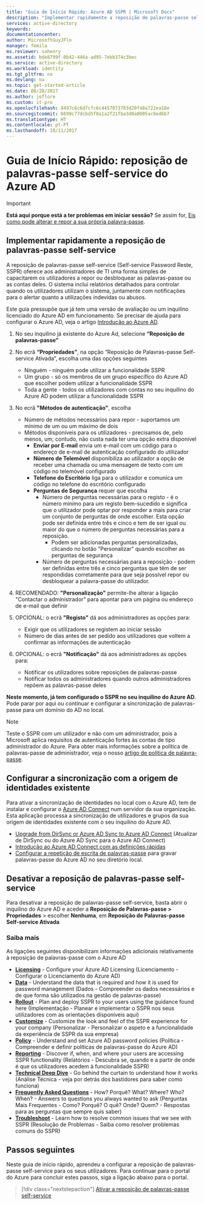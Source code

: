 ```yaml
---
title: "Guia de Início Rápido: Azure AD SSPR | Microsoft Docs"
description: "Implementar rapidamente a reposição de palavras-passe self-service do Azure AD"
services: active-directory
keywords: 
documentationcenter: 
author: MicrosoftGuyJFlo
manager: femila
ms.reviewer: sahenry
ms.assetid: bde8799f-0b42-446a-ad95-7ebb374c3bec
ms.service: active-directory
ms.workload: identity
ms.tgt_pltfrm: na
ms.devlang: na
ms.topic: get-started-article
ms.date: 08/28/2017
ms.author: joflore
ms.custom: it-pro
ms.openlocfilehash: 8497c6c6d7cfc6c4457073783d20f48a722ea18e
ms.sourcegitcommit: 6699c77dcbd5f8a1a2f21fba3d0a0005ac9ed6b7
ms.translationtype: HT
ms.contentlocale: pt-PT
ms.lasthandoff: 10/11/2017
---
```

# <a name="quickstart-azure-ad-self-service-password-reset"></a>Guia de Início Rápido: reposição de palavras-passe self-service do Azure AD

> [!IMPORTANT]
> **Está aqui porque está a ter problemas em iniciar sessão?** Se assim for, [Eis como pode alterar e repor a sua própria palavra-passe](active-directory-passwords-update-your-own-password.md).

## <a name="rapidly-deploy-self-service-password-reset"></a>Implementar rapidamente a reposição de palavras-passe self-service

A reposição de palavras-passe self-service (Self-service Password Reste, SSPR) oferece aos administradores de TI uma forma simples de capacitarem os utilizadores a repor ou desbloquear as palavras-passe ou as contas deles. O sistema inclui relatórios detalhados para controlar quando os utilizadores utilizam o sistema, juntamente com notificações para o alertar quanto a utilizações indevidas ou abusos.

Este guia pressupõe que já tem uma versão de avaliação ou um inquilino licenciado do Azure AD em funcionamento. Se precisar de ajuda para configurar o Azure AD, veja o artigo [Introdução ao Azure AD](https://azure.microsoft.com/trial/get-started-active-directory/).

1. No seu inquilino já existente do Azure Ad, selecione **“Reposição de palavras-passe”**

2. No ecrã **“Propriedades”**, na opção “Reposição de Palavras-passe Self-service Ativada”, escolha uma das opções seguintes
    * Ninguém - ninguém pode utilizar a funcionalidade SSPR
    * Um grupo - só os membros de um grupo específico do Azure AD que escolher podem utilizar a funcionalidade SSPR
    * Toda a gente - todos os utilizadores com contas no seu inquilino do Azure AD podem utilizar a funcionalidade SSPR

3. No ecrã **"Métodos de autenticação"**, escolha
    * Número de métodos necessários para repor - suportamos um mínimo de um ou um máximo de dois
    * Métodos disponíveis para os utilizadores - precisamos de, pelo menos, um; contudo, não custa nada ter uma opção extra disponível
        * **Enviar por E-mail** envia um e-mail com um código para o endereço de e-mail de autenticação configurado do utilizador
        * **Número de Telemóvel** disponibiliza ao utilizador a opção de receber uma chamada ou uma mensagem de texto com um código no telemóvel configurado
        * **Telefone do Escritório** liga para o utilizador e comunica um código no telefone do escritório configurado
        * **Perguntas de Segurança** requer que escolha
            * Número de perguntas necessárias para o registo - é o número mínimo para um registo bem-sucedido e significa que o utilizador pode optar por responder a mais para criar um conjunto de perguntas de onde escolher. Esta opção pode ser definida entre três e cinco e tem de ser igual ou maior do que o número de perguntas necessárias para a reposição.
                * Podem ser adicionadas perguntas personalizadas, clicando no botão “Personalizar” quando escolher as perguntas de segurança
            * Número de perguntas necessárias para a reposição - podem ser definidas entre três e cinco perguntas que têm de ser respondidas corretamente para que seja possível repor ou desbloquear a palavra-passe do utilizador.

4. RECOMENDADO: **"Personalização"** permite-lhe alterar a ligação "Contactar o administrador" para apontar para um página ou endereço de e-mail que definir

5. OPCIONAL: o ecrã **"Registo"** dá aos administradores as opções para:
    * Exigir que os utilizadores se registem ao iniciar sessão
    * Número de dias antes de ser pedido aos utilizadores que voltem a confirmar as informações de autenticação

6. OPCIONAL: o ecrã **"Notificação"** dá aos administradores as opções para:
    * Notificar os utilizadores sobre reposições de palavras-passe
    * Notificar todos os administradores quando outros administradores repõem as palavras-passe deles

**Neste momento, já tem configurado o SSPR no seu inquilino do Azure AD**. Pode parar por aqui ou continuar e configurar a sincronização de palavras-passe para um domínio do AD no local.

> [!NOTE]
> Teste o SSPR com um utilizador e não com um administrador, pois a Microsoft aplica requisitos de autenticação fortes às contas de tipo administrador do Azure. Para obter mais informações sobre a política de palavras-passe de administrador, veja o nosso [artigo de política de palavra-passe](active-directory-passwords-policy.md#administrator-password-policy-differences).

## <a name="configure-synchronization-to-existing-identity-source"></a>Configurar a sincronização com a origem de identidades existente

Para ativar a sincronização de identidades no local com o Azure AD, tem de instalar e configurar o [Azure AD Connect](./connect/active-directory-aadconnect.md) num servidor da sua organização. Esta aplicação processa a sincronização de utilizadores e grupos da sua origem de identidades existente com o seu inquilino do Azure AD.

* [Upgrade from DirSync or Azure AD Sync to Azure AD Connect](./connect/active-directory-aadconnect-dirsync-deprecated.md) (Atualizar de DirSync ou do Azure AD Sync para o Azure AD Connect)
* [Introdução ao Azure AD Connect com as definições rápidas](./connect/active-directory-aadconnect-get-started-express.md)
* [Configurar a repetição de escrita de palavras-passe](active-directory-passwords-writeback.md#configuring-password-writeback) para gravar palavras-passe do Azure AD no seu diretório local.

## <a name="disabling-self-service-password-reset"></a>Desativar a reposição de palavras-passe self-service

Para desativar a reposição de palavras-passe self-service, basta abrir o inquilino do Azure AD e aceder a **Reposição de Palavras-passe > Propriedades** > escolher **Nenhuma**, em **Reposição de Palavras-passe Self-service Ativada**

### <a name="learn-more"></a>Saiba mais
As ligações seguintes disponibilizam informações adicionais relativamente à reposição de palavras-passe com o Azure AD

* [**Licensing**](active-directory-passwords-licensing.md) - Configure your Azure AD Licensing (Licenciamento - Configurar o Licenciamento do Azure AD)
* [**Data**](active-directory-passwords-data.md) - Understand the data that is required and how it is used for password management (Dados - Compreender os dados necessários e de que forma são utilizados na gestão de palavras-passe)
* [**Rollout**](active-directory-passwords-best-practices.md) - Plan and deploy SSPR to your users using the guidance found here (Implementação - Planear e implementar o SSPR nos seus utilizadores com as orientações disponíveis aqui)
* [**Customize**](active-directory-passwords-customize.md) - Customize the look and feel of the SSPR experience for your company (Personalizar - Personalizar o aspeto e a funcionalidade da experiência de SSPR da sua empresa)
* [**Policy**](active-directory-passwords-policy.md) - Understand and set Azure AD password policies (Política - Compreender e definir políticas de palavras-passe do Azure AD)
* [**Reporting**](active-directory-passwords-reporting.md) - Discover if, when, and where your users are accessing SSPR functionality (Relatórios - Descubra se, quando e a partir de onde é que os utilizadores acedem à funcionalidade SSPR)
* [**Technical Deep Dive**](active-directory-passwords-how-it-works.md) - Go behind the curtain to understand how it works (Análise Técnica - veja por detrás dos bastidores para saber como funciona)
* [**Frequently Asked Questions**](active-directory-passwords-faq.md) - How? Porquê? What? Where? Who? When? - Answers to questions you always wanted to ask (Perguntas Mais Frequentes - Como? Porquê? O quê? Onde? Quem? - Respostas para as perguntas que sempre quis saber)
* [**Troubleshoot**](active-directory-passwords-troubleshoot.md) - Learn how to resolve common issues that we see with SSPR (Resolução de Problemas - Saiba como resolver problemas comuns do SSPR)

## <a name="next-steps"></a>Passos seguintes

Neste guia de início rápido, aprendeu a configurar a reposição de palavras-passe self-service para os seus utilizadores. Para continuar para o portal do Azure para concluir estes passos, siga a ligação abaixo para o portal.

> [!div class="nextstepaction"]
> [Ativar a reposição de palavras-passe self-service](https://aad.portal.azure.com/#blade/Microsoft_AAD_IAM/ActiveDirectoryMenuBlade/PasswordReset)

